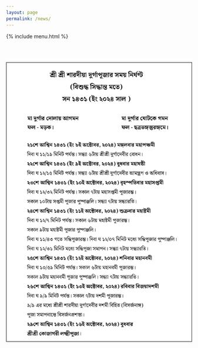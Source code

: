 ```yaml
---
layout: page
permalink: /news/
---
```


{% include menu.html %}
<div id="fb-root"></div>


<div style="color: orange; font-size:1.5em;font-weight: bold;" id="demo"></div>

<br/><br/>

<img style="border:1px solid black;" src="/images/puja2024/puja-nirghonto.png"><img>


<script>
		function daysRemaining() {
		  var day  = 8
		  var month = 10
		  var year = 2024

		  var daystocount=new Date(year, month -1, day)
		  today=new Date()
		  daystocount.setFullYear(daystocount.getFullYear())
		  var oneday=1000*60*60*24
		  var daysToGo = (Math.ceil((daystocount.getTime()-today.getTime())/(oneday)))
		  var text1 = "46th Durgapuja 2024 : just ";

		  if (daysToGo > 1) {
			   text1 += daysToGo + " days to go ...";
			document.getElementById('demo').innerHTML += text1;

		  }
		  else if (daysToGo == 1) {
			   text1 += "1 day to go ...";
			   document.getElementById('demo').innerHTML += text1;

		  }
		  else if (daysToGo > -7) {
			  var count = daysToGo *(-1) + 1;
			  text1 = "<img src='../images/"+count+".jpg'/>";
			   document.getElementById('demo').innerHTML += text1;

		  }
		  else
			  document.getElementById('demo').innerHTML += "<img src='../images/8.jpg'/>";

		}

		daysRemaining();
		document.getElementById("newsbtn").style.backgroundColor = "orange";



</script>

